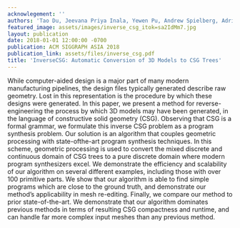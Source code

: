 ```yaml
---
acknowlegement: ''
authors: 'Tao Du, Jeevana Priya Inala, Yewen Pu, Andrew Spielberg, Adriana Schulz, Daniela Rus, Armando Solar-Lezama, Wojciech Matusik'
featured_image: assets/images/inverse_csg_itok=sa2IdMm7.jpg
layout: publication
date: 2018-01-01 12:00:00 -0700
publication: ACM SIGGRAPH ASIA 2018
publication_link: assets/files/inverse_csg.pdf
title: 'InverseCSG: Automatic Conversion of 3D Models to CSG Trees'
---
```


While computer-aided design is a major part of many modern manufacturing pipelines, the design files typically generated describe raw geometry. Lost in this representation is the procedure by which these designs were generated. In this paper, we present a method for reverse-engineering the process by which 3D models may have been generated, in the language of constructive solid geometry (CSG). Observing that CSG is a formal grammar, we formulate this inverse CSG problem as a program synthesis problem. Our solution is an algorithm that couples geometric processing with state-ofthe-art program synthesis techniques. In this scheme, geometric processing is used to convert the mixed discrete and continuous domain of CSG trees to a pure discrete domain where modern program synthesizers excel. We demonstrate the efficiency and scalability of our algorithm on several different examples, including those with over 100 primitive parts. We show that our algorithm is able to find simple programs which are close to the ground truth, and demonstrate our method’s applicability in mesh re-editing. Finally, we compare our method to prior state-of-the-art. We demonstrate that our algorithm dominates previous methods in terms of resulting CSG compactness and runtime, and can handle far more complex input meshes than any previous method.